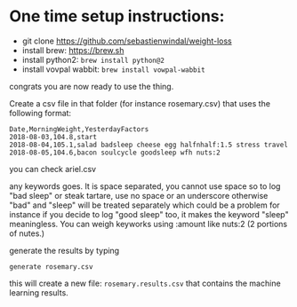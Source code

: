 # One time setup instructions:

* git clone https://github.com/sebastienwindal/weight-loss
* install brew: https://brew.sh
* install python2: `brew install python@2`
* install vovpal wabbit: `brew install vowpal-wabbit`

congrats you are now ready to use the thing.

Create a csv file in that folder (for instance rosemary.csv) that uses the following format:

```
Date,MorningWeight,YesterdayFactors
2018-08-03,104.8,start
2018-08-04,105.1,salad badsleep cheese egg halfnhalf:1.5 stress travel
2018-08-05,104.6,bacon soulcycle goodsleep wfh nuts:2 
```

you can check ariel.csv

any keywords goes. It is space separated, you cannot use space so to log "bad sleep" or steak tartare, use no space or an underscore otherwise "bad" and "sleep" will be treated separately which could be a problem for instance if you decide to log "good sleep" too, it makes the keyword "sleep" meaningless.
You can weigh keyworks using :amount like nuts:2 (2 portions of nutes.)

generate the results by typing

`generate rosemary.csv`

this will create a new file: `rosemary.results.csv` that contains the machine learning results.